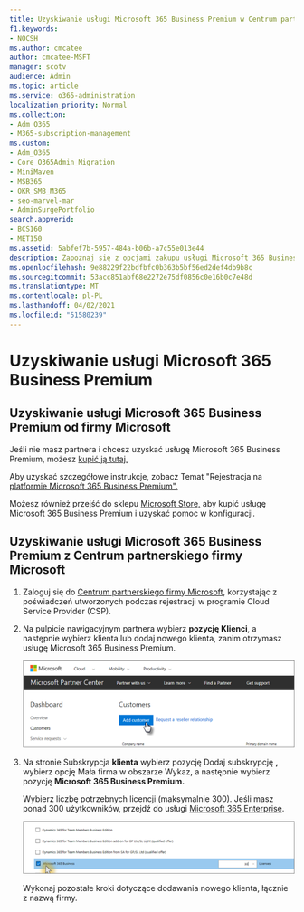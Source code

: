 ```yaml
---
title: Uzyskiwanie usługi Microsoft 365 Business Premium w Centrum partnerskim
f1.keywords:
- NOCSH
ms.author: cmcatee
author: cmcatee-MSFT
manager: scotv
audience: Admin
ms.topic: article
ms.service: o365-administration
localization_priority: Normal
ms.collection:
- Adm_O365
- M365-subscription-management
ms.custom:
- Adm_O365
- Core_O365Admin_Migration
- MiniMaven
- MSB365
- OKR_SMB_M365
- seo-marvel-mar
- AdminSurgePortfolio
search.appverid:
- BCS160
- MET150
ms.assetid: 5abfef7b-5957-484a-b06b-a7c55e013e44
description: Zapoznaj się z opcjami zakupu usługi Microsoft 365 Business Premium oraz instrukcjami krok po kroku dotyczącymi zakupu w Centrum partnerskim firmy Microsoft.
ms.openlocfilehash: 9e88229f22bdfbfc0b363b5bf56ed2def4db9b8c
ms.sourcegitcommit: 53acc851abf68e2272e75df0856c0e16b0c7e48d
ms.translationtype: MT
ms.contentlocale: pl-PL
ms.lasthandoff: 04/02/2021
ms.locfileid: "51580239"
---
```

# <a name="get-microsoft-365-business-premium"></a>Uzyskiwanie usługi Microsoft 365 Business Premium

## <a name="get-microsoft-365-business-premium-from-microsoft"></a>Uzyskiwanie usługi Microsoft 365 Business Premium od firmy Microsoft

Jeśli nie masz partnera i chcesz uzyskać usługę Microsoft 365 Business Premium, możesz [kupić ją tutaj.](https://www.microsoft.com/en-US/microsoft-365/business)

Aby uzyskać szczegółowe instrukcje, zobacz Temat "Rejestracja na [platformie Microsoft 365 Business Premium".](sign-up.md)

Możesz również przejść do sklepu [Microsoft Store,](https://www.microsoft.com/en-us/store/locations/find-a-store?icid=en_US_Store_UH_FAS) aby kupić usługę Microsoft 365 Business Premium i uzyskać pomoc w konfiguracji.
  
## <a name="get-microsoft-365-business-premium-from-microsoft-partner-center"></a>Uzyskiwanie usługi Microsoft 365 Business Premium z Centrum partnerskiego firmy Microsoft

1. Zaloguj się do [Centrum partnerskiego firmy Microsoft](https://go.microsoft.com/fwlink/p/?linkid=849910), korzystając z poświadczeń utworzonych podczas rejestracji w programie Cloud Service Provider (CSP). 
    
2. Na pulpicie nawigacyjnym partnera wybierz **pozycję Klienci**, a następnie wybierz klienta lub dodaj nowego klienta, zanim otrzymasz usługę Microsoft 365 Business Premium.
    
    ![W Centrum partnerskim Microsoft dodaj klienta.](../media/ec807d07-bbd2-411f-8fe1-c644cf9a3882.png)
  
3. Na stronie Subskrypcja **klienta** wybierz pozycję Dodaj subskrypcję **,** wybierz opcję Mała firma w obszarze Wykaz, a następnie wybierz pozycję **Microsoft 365 Business Premium.**
    
    Wybierz liczbę potrzebnych licencji (maksymalnie 300). Jeśli masz ponad 300 użytkowników, przejdź do usługi [Microsoft 365 Enterprise](../enterprise/index.yml). 
    
    ![Na stronie Nowa subskrypcja wybierz pozycję small business.](../media/52d99e89-2175-4974-84bb-dd626048541b.png)
  
    Wykonaj pozostałe kroki dotyczące dodawania nowego klienta, łącznie z nazwą firmy.
